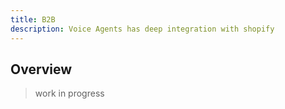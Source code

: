 ```yaml
---
title: B2B
description: Voice Agents has deep integration with shopify
---
```


## Overview

> work in progress
